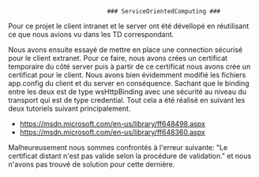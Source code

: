 								### ServiceOrientedComputing ###

Pour ce projet le client intranet et le server ont été dévellopé en réutilisant ce que nous avions vu dans
les TD correspondant. 

Nous avons ensuite essayé de mettre en place une connection sécurisé pour le client extranet. 
Pour ce faire, nous avons crées un certificat temporaire du côté server puis à partir de ce certificat 
nous avons crée un certificat pour le client. Nous avons bien évidemment modifié les fichiers app.config 
du client et du server en conséquence. Sachant que le binding entre les deux est de type wsHttpBinding avec
une sécurité au niveau du transport qui est de type credential. Tout cela a été réalisé en suivant les deux 
tutoriels suivant principalement. 
  * https://msdn.microsoft.com/en-us/library/ff648498.aspx
  * https://msdn.microsoft.com/en-us/library/ff648360.aspx

Malheureusement nous sommes confrontés à l'erreur suivante: "Le certificat distant n'est pas valide selon 
la procédure de validation." et nous n'avons pas trouvé de solution pour cette dernière.